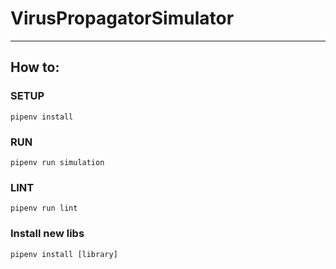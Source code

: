 # VirusPropagatorSimulator

----


## How to:

### SETUP
```
pipenv install
```

### RUN
```
pipenv run simulation
```

### LINT
```
pipenv run lint
```

### Install new libs
```
pipenv install [library]
```